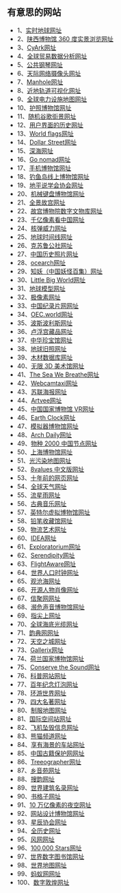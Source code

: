 ## 有意思的网站
<ul>
    <li>1、<a href="https://zoom.earth/" title="实时图像每 10 分钟更新一次，提供风暴、天气预报、降水、火警等数据" target="_blank">实时地球网址</a></li>
    <li>2、<a href="https://www.sxhm.com/online.html" title="线上参观陕西博物馆，360度展示，共有五个展厅100多个场景。可以网页浏览，也可以 VR 头盔浏览" target="_blank">陕西博物馆 360 度实景浏览网址</a></li>
    <li>3、<a href="https://www.cyark.org/" title="用专业的三维激光扫描技术数字化重现世界上最久远、最著名的古迹" target="_blank">CyArk网址</a></li>
    <li>4、<a href="http://globe.cid.harvard.edu/" title="这个网站可以看到全球每一个国家在贸易方面的数据" target="_blank">全球贸易数据分析网址</a></li>
    <li>5、<a href="https://pianos.pub/" title="收集了全世界 8,391 架公共钢琴，你可以输入一个地点查找附近的钢琴" target="_blank">公共钢琴网址</a></li>
    <li>6、<a href="https://www.skylinewebcams.com/" title="观看世界各地景区的实时摄像头画面" target="_blank">天际网络摄像头网址</a></li>
    <li>7、<a href="https://manhole.co.il/" title="有非常多全世界各地有趣的井盖！还能看这个井盖具体在什么地方" target="_blank">Manhole网址</a></li>
    <li>8、<a href="https://platform.leolabs.space/" title="visualization感受地球低轨道太空的实际状态" target="_blank">近地轨道可视化网址</a></li>
    <li>9、<a href="https://openinframap.org/" title="该网站的地图显示全世界电力设施的位置，包括电厂、变电站、输电线等等，甚至还有风力发电机" target="_blank">全球电力设施地图网址</a></li>
    <li>10、<a href="https://www.passportindex.org/" title="这个网站集合了世界各地护照样式 还有办理程序 办理难易程度 等等" target="_blank">护照博物馆网址</a></li>
    <li>11、<a href="https://randomstreetview.com/" title="这个网站随机展示谷歌街景的照片，世界各地都有" target="_blank">随机谷歌街景网址</a></li>
    <li>12、<a href="https://history.user-interface.io/" title="介绍了从 1973 年第一个支持 GUI 的操作系统到目前的 macOS 和 windows 的用户界面" target="_blank">用户界面的历史网址</a></li>
    <li>13、<a href="https://world-flags.org/" title="一个介绍世界各国国旗、含义和起源、国旗的起源和琐事的国旗武士媒体组合项目" target="_blank">World flags网址</a></li>
    <li>14、<a href="https://www.gapminder.org/dollar-street" title="按照收入展示各个国家中人们的生活" target="_blank">Dollar Street网址</a></li>
    <li>15、<a href="https://neal.fun/deep-sea/" title="海洋不同深度都有什么生物" target="_blank">深海网址</a></li>
    <li>16、<a href="https://nomadlist.com/" title="这个网站是用来给游民们寻找适合自己的城市做参考，根据各种权威机构数据列出了各项评分" target="_blank">Go nomad网址</a></li>
    <li>17、<a href="https://www.mobilephonemuseum.com/catalogue" title="网站目前拥有来自 200 多个不同品牌的 2200 多个独立型号" target="_blank">手机博物馆网址</a></li>
    <li>18、<a href="http://www.diaoyudao.org.cn/dydbwg.html" title="博物馆展陈内容包括历史图片、视频资料、文献资料、法律文件、实物模拟等" target="_blank">钓鱼岛线上博物馆网址</a></li>
    <li>19、<a href="https://www.tfes.org/" title="世界上有一些人认为地球是平面而非球体，这是他们的官网" target="_blank">地平说学会协会网址</a></li>
    <li>20、<a href="https://scrapbox.io/MECHKEYS/" title="收集了非常多设计独特的机械键盘" target="_blank">机械键盘博物馆网址</a></li>
    <li>21、<a href="https://pano.dpm.org.cn/" title="线上体验游览故宫，360° 查看各个宫殿，有文字介绍" target="_blank">全景故宫网址</a></li>
    <li>22、<a href="https://digicol.dpm.org.cn/" title="在线查看故宫博物院众多藏品，可根据分类和年代浏览" target="_blank">故宫博物院数字文物库网址</a></li>
    <li>23、<a href="http://bigpixel.cn/zh-CN.html" title="可浏览千亿像素的全景图片，观看一个城市的面貌" target="_blank">千亿像素看中国网址</a></li>
    <li>24、<a href="https://nuclearsecrecy.com/nukemap/" title="选择某个核弹查看爆炸影响的范围大小" target="_blank">核弹威力网址</a></li>
    <li>25、<a href="https://timelineofearth.com/" title="滚动屏幕，查看地球从形成到今天的大致时间线" target="_blank">地球时间线网址</a></li>
    <li>26、<a href="https://www.cthulhuclub.com" title="克苏鲁公社为克苏鲁神话爱好者自发创建的克苏鲁神话相关资料网站" target="_blank">克苏鲁公社网址</a></li>
    <li>27、<a href="https://www.hpcbristol.net/" title="布里斯托大学开放中国影像数据库，提供 20,000 多张中国近代照片免费浏览" target="_blank">中国历史照片网址</a></li>
    <li>28、<a href="https://www.ocearch.org/tracker" title="追踪大白鲨、虎鲸等海洋动物的实时位置" target="_blank">ocearch网址</a></li>
    <li>29、<a href="http://www.cbaigui.com/" title="收集中国古今妖怪" target="_blank">知妖（中国妖怪百集）网址</a></li>
    <li>30、<a href="https://www.littlebigworld.de/Little" title="Big World 使用移轴摄影、壮观的无人机摄影和惊人的延时，将地球上最美丽、最有趣的地方变成了可爱的微型模型" target="_blank">Little Big World网址</a></li>
    <li>31、<a href="https://3d-app.yunser.com/earth" title="网站默认模拟了地球自转运动，同时提供了大量的模拟操作，如查看太阳光照、昼夜平分面黄道面等" target="_blank">地球模型网址</a></li>
    <li>32、<a href="https://www.sigoo.com/" title="超高像素看世界" target="_blank">极像素网址</a></li>
    <li>33、<a href="http://www.docuchina.cn/" title="国家级的纪录片资源，央视出品" target="_blank">中国纪录片网网址</a></li>
    <li>34、<a href="https://oec.world/" title="查询每个国家或地区的贸易数据，并用图文进行通俗解释" target="_blank">OEC.world网址</a></li>
    <li>35、<a href="https://persepolis.getty.edu/" title="波斯波利斯是古代波斯帝国的首都，现在已经是一片废墟了。这个页面还原了这座雄伟的帝国都城，重建了 3D 街景，让你在其中漫游" target="_blank">波斯波利斯网址</a></li>
    <li>36、<a href="https://collections.louvre.fr/en/" title="卢浮宫超过 48 万藏品电子化，可在线免费浏览" target="_blank">卢浮宫藏品网址</a></li>
    <li>37、<a href="https://g2.ltfc.net" title="在线的中国字画的博物馆" target="_blank">中华珍宝馆网址</a></li>
    <li>38、<a href="https://3d-app.yunser.com/plateMotion" title="一个可以查看远古时期的地貌、研究板块运动网站" target="_blank">地球旧照网址</a></li>
    <li>39、<a href="https://www.wood-database.com/" title="木材数据库。有详细的介绍，包括硬度排行等" target="_blank">木材数据库网址</a></li>
    <li>40、<a href="https://gallery.nowaythis.works/" title="目前有180多万件艺术品的 3D 美术馆，每件艺术品都是来自 Reddit 的 r/Art 频道" target="_blank">无限 3D 美术馆网址</a></li>
    <li>41、<a href="https://www.bluemarinefoundation.com/the-sea-we-breathe/" title="带你进入海底世界遨游，互动式的体验" target="_blank">The Sea We Breathe网址</a></li>
    <li>42、<a href="https://www.webcamtaxi.com/Youtube" title="上面有很多24小时的摄像头直播频道，可以看到世界各地的实时状况。该网站就是收集这些频道，按照地区和内容分类" target="_blank">Webcamtaxi网址</a></li>
    <li>43、<a href="https://reddirect.ru/" title="这个网站收藏了很多苏联时期的海报，很有年代感" target="_blank">苏联海报网址</a></li>
    <li>44、<a href="https://artvee.com/" title="浏览和下载高分辨率的公共领域艺术品" target="_blank">Artvee网址</a></li>
    <li>45、<a href="http://www.chnmuseum.cn/Portals/0/web/vr/" title="中国国家博物馆提供的 VR 场景，线上 360° 体验游览中国国家博物馆" target="_blank">中国国家博物馆 VR网址</a></li>
    <li>46、<a href="https://earthclock.cwandt.com/" title="这个网站使用 Google Eerth 卫星照片，显示当前的数字时间" target="_blank">Earth Clock网址</a></li>
    <li>47、<a href="http://www.famicn.com/" title="在线运行电脑系统、学习机、游戏机" target="_blank">模拟器博物馆网址</a></li>
    <li>48、<a href="https://www.archdaily.cn/cn" title="非常多设计奇特的建筑" target="_blank">Arch Daily网址</a></li>
    <li>49、<a href="http://sp2000.org.cn/" title="该网站建立和维护中国生物物种名录" target="_blank">物种 2000 中国节点网址</a></li>
    <li>50、<a href="https://www.shanghaimuseum.net/mu/frontend/pg/index" title="在线浏览上海博物馆的藏品和博物馆内的三维场景，还提供 AR 功能，需下载上博AR App 体验" target="_blank">上海博物馆网址</a></li>
    <li>51、<a href="https://www.lightpollutionmap.info/" title="全球光污染地图，可查看某地光污染各种参数" target="_blank">光污染地图网址</a></li>
    <li>52、<a href="https://songyon.github.io/8valuescn/8values" title="是一个政治立场测试" target="_blank">8values 中文版网址</a></li>
    <li>53、<a href="https://neal.fun/ten-years-ago/" title="可以查看十年前美国的十几个著名网站是什么样子" target="_blank">十年前的网页网址</a></li>
    <li>54、<a href="https://earth.nullschool.net/" title="一个全球天气状况的视觉化网站" target="_blank">全球天气网址</a></li>
    <li>55、<a href="https://www.meteorshowers.org/" title="以太空视角查看某个时间流星雨的形成" target="_blank">流星雨网址</a></li>
    <li>56、<a href="https://www.kunstderfuge.com/" title="免费下载古典音乐（MIDI 格式），可按音乐家名称查询" target="_blank">古典音乐网址</a></li>
    <li>57、<a href="https://virtualmuseum.intel.com/" title="官方网站，3D 虚拟参观英特尔公司的博物馆" target="_blank">英特尔虚拟博物馆网址</a></li>
    <li>58、<a href="https://brandnamepencils.com/" title="网站收藏了几乎全球各地知名品牌的铅笔" target="_blank">铅笔收藏馆网址</a></li>
    <li>59、<a href="https://logisticsartproject.com/" title="记录了一个快递是怎样从斯德哥尔摩经过 37 天到达深圳的" target="_blank">物流艺术网址</a></li>
    <li>60、<a href="https://www.dialectsarchive.com/" title="全球英语方言档案馆（不同国家不同地区的人说英语是什么口音）" target="_blank">IDEA网址</a></li>
    <li>61、<a href="https://exploratorium.edu/ronh/age/" title="科普网站，看看你在其它星球的岁数" target="_blank">Exploratorium网址</a></li>
    <li>62、<a href="https://www.locserendipity.com/PushPlay.html" title="收集了很多过了版权保护期的音乐作品，按一下按钮，就会随机播放一段音乐" target="_blank">Serendipity网址</a></li>
    <li>63、<a href="https://zh.flightaware.com/" title="提供全球实时航班交通以及航空趋势等" target="_blank">FlightAware网址</a></li>
    <li>64、<a href="https://countrymeters.info/cn" title="网站展示任何国家目前的人口的实时统计，出生，死亡，净迁移和人口增长" target="_blank">世界人口时钟网址</a></li>
    <li>65、<a href="https://www.ageeye.cn/" title="以地图为线索，反映中国历史、 军事、 自然、 ⽂化等各⽅面的知识" target="_blank">观沧海网址</a></li>
    <li>66、<a href="http://www.facesofopensource.com/" title="那些推动计算机革命的开源程序员的肖像" target="_blank">开源人物肖像网址</a></li>
    <li>67、<a href="https://xinjh.info/" title="网络有趣资源收集分享" target="_blank">信聚网网址</a></li>
    <li>68、<a href="http://savethesounds.info/" title="收藏了一些消失的声音，比如打字机的击键声、点阵式打印机的打印声、Windows 95 的开机声" target="_blank">濒危声音博物馆网址</a></li>
    <li>69、<a href="https://www.zhijianshang.com/" title="海量全面精美的VR全景旅游景点介绍，只需动动指尖就能通过虚拟现实深入景区内部，体验各地的美景风光" target="_blank">指尖上网址</a></li>
    <li>70、<a href="https://he.net/3d-map/" title="这个网页提供了一个互动式的地球，上面有全世界海底光缆和骨干机房的位置" target="_blank">全球海底光缆网址</a></li>
    <li>71、<a href="https://ytenx.org/" title="韵典网是一个综合的韵书查询工具，包含广韵、中原音韵、洪武正韵笺、分韵撮要和上古音系" target="_blank">韵典网网址</a></li>
    <li>72、<a href="https://www.skypixel.com/" title="无人机航拍照片和视频共享平台" target="_blank">天空之城网址</a></li>
    <li>73、<a href="https://gallerix.asia/" title="在线博物馆，可以按画家或博物馆来查看油画" target="_blank">Gallerix网址</a></li>
    <li>74、<a href="https://www.rijksmuseum.nl/nl" title="可在线浏览荷兰国家博物馆大量珍贵的藏品" target="_blank">荷兰国家博物馆网址</a></li>
    <li>75、<a href="https://www.conservethesound.de/" title="老物件的声音博物馆，你可以听到打字机、手摇咖啡研磨机等物品的声音" target="_blank">Conserve the Sound网址</a></li>
    <li>76、<a href="https://animagraffs.com/" title="了解各种产品的原理" target="_blank">科普网站网址</a></li>
    <li>77、<a href="https://www.centennialbulb.org/cam.htm" title="展示已经亮了百年的灯泡" target="_blank">百年纪念灯泡网址</a></li>
    <li>78、<a href="https://www.airpano.org.cn/" title="网站提供各个地区的全景图，三百六十度看世界" target="_blank">环游世界网址</a></li>
    <li>79、<a href="http://www.sdmz.cn/" title="网站提供了四大名著相关的电子书、音频、图片、地图等在线资源" target="_blank">四大名著网址</a></li>
    <li>80、<a href="https://uniform.wingzero.tw/Uniform" title="Map 是一个让使用者可以从 Google 地图去查询学校制服的网站，想知道某所学校所穿的制服，用这网站就能轻松解决" target="_blank">制服地图网址</a></li>
    <li>81、<a href="https://www.google.com/maps/@29.5602853,95.0853914,2a,75y,212.04h,90t/data=!3m7!1e1!3m5!1szChzPIAn4RIAAAQvxgbyEg!2e0!3e5!7i10000!8i5000?shorturl=1Google" title="地图，可查看国际空间站内部环境" target="_blank">国际空间站网址</a></li>
    <li>82、<a href="http://www.planecrashinfo.com/" title="记录航空事故，包括地点、死亡人数、细节以及不寻常的事故、最后的话等" target="_blank">飞机坠毁信息网址</a></li>
    <li>83、<a href="https://www.ipanda.com/" title="央视熊猫频道对大熊猫繁育、日常起居等的情况进行 24 小时近距离视频直播及点播" target="_blank">熊猫频道网址</a></li>
    <li>84、<a href="https://seaside-station.com/" title="网站记录了日本非常多海边的火车站极其周边景色的照片" target="_blank">享有海景的车站网址</a></li>
    <li>85、<a href="http://www.nlc.cn/pcab/" title="中国古籍保护网，可在线浏览古籍的电子版，如《金石圖說》" target="_blank">中国古籍保护网网址</a></li>
    <li>86、<a href="https://thetreeographer.com/archive/" title="收集一些奇特的树" target="_blank">Treeographer网址</a></li>
    <li>87、<a href="https://phonemica.net/" title="收集来自全国各地的网友上传的方言故事，网站提供各种字幕不怕看不懂" target="_blank">乡音苑网址</a></li>
    <li>88、<a href="https://sou-yun.cn/" title="搜韵网共收录约 90 万首古今诗词作品，其中近现代及之前的诗词作品约 83 万。" target="_blank">搜韵网址</a></li>
    <li>89、<a href="https://www.worldbuildingsdirectory.com/" title="浏览来自世界各地的最具创新性的建筑" target="_blank">世界建筑名录网址</a></li>
    <li>90、<a href="https://new.shuge.org/" title="有品格的数字古籍图书馆" target="_blank">书格子网址</a></li>
    <li>91、<a href="https://viewer.legacysurvey.org/" title="浏览一张 10 万亿像素的图片，包含超过十亿个星系，覆盖整个天空的三分之一。" target="_blank">10 万亿像素的夜空网址</a></li>
    <li>92、<a href="https://www.webdesignmuseum.org/" title="展出 1600 多个网站从 1991 到 2006 年主页的设计" target="_blank">网站设计博物馆网址</a></li>
    <li>93、<a href="http://thestarsetsociety.org/" title="美国 Starset 乐队科研团队“Starset协会”网站" target="_blank">星辰协会网址</a></li>
    <li>94、<a href="https://www.allhistory.com" title="让用户沉浸在纵横开阔、左图右史的（历史、人文、社科等）知识海洋中" target="_blank">全历史网址</a></li>
    <li>95、<a href="https://www.windy.com/" title="台风 暴雨观测" target="_blank">风网网址</a></li>
    <li>96、<a href="https://stars.chromeexperiments.com/" title="璀璨星河一触即达，宇宙星系在线观赏(来自 Google 实验室)" target="_blank">100,000 Stars网址</a></li>
    <li>97、<a href="https://www.loc.gov/collections/world-digital-library/about-this-collection/" title="网站免费提供使用珍贵图书、地图、影片与照片等服务" target="_blank">世界数字图书馆网址</a></li>
    <li>98、<a href="http://www.onegreen.net/maps/m/world.htm" title="提供高清、可下载的世界地图，有各种版本，如行政图、世界地形、交通等" target="_blank">世界地图网址</a></li>
    <li>99、<a href="http://www.ants-china.com/" title="东亚、东北亚、南亚及东南亚地区蚂蚁-全球最大的华语中文蚂蚁专业网站" target="_blank">蚂蚁网网址</a></li>
    <li>100、<a href="https://www.e-dunhuang.com/" title="在线浏览敦煌，可浏览经典洞窟、经典壁画等" target="_blank">数字敦煌网址</a></li>
</ul>